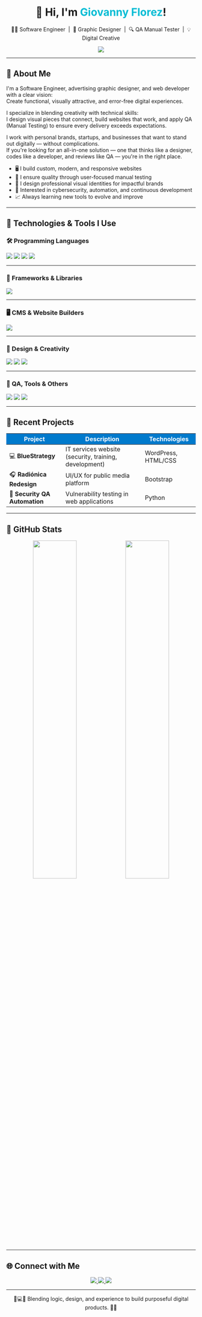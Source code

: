 <h1 align="center">
  👋 Hi, I'm <span style="color:#00bcd4;">Giovanny Florez</span>!
</h1>

<p align="center">
  🧑‍💻 Software Engineer &nbsp;|&nbsp; 🎨 Graphic Designer &nbsp;|&nbsp; 🔍 QA Manual Tester &nbsp;|&nbsp; 💡 Digital Creative
</p>

<p align="center">
  <img src="https://readme-typing-svg.herokuapp.com?font=Fira+Code&size=22&duration=4000&pause=1000&color=00BCD4&width=435&lines=Combining+code+and+design+to+create+digital+experiences;Web+Development+%7C+Graphic+Design+%7C+QA+Manual;Impactful+projects+with+assured+quality" />
</p>

---

## 🧠 About Me

I'm a Software Engineer, advertising graphic designer, and web developer with a clear vision:  
Create functional, visually attractive, and error-free digital experiences.

I specialize in blending creativity with technical skills:  
I design visual pieces that connect, build websites that work, and apply QA (Manual Testing) to ensure every delivery exceeds expectations.

I work with personal brands, startups, and businesses that want to stand out digitally — without complications.  
If you're looking for an all-in-one solution — one that thinks like a designer, codes like a developer, and reviews like QA — you're in the right place.

- 🖥️ I build custom, modern, and responsive websites  
- 🧪 I ensure quality through user-focused manual testing  
- 🎨 I design professional visual identities for impactful brands  
- 🔐 Interested in cybersecurity, automation, and continuous development  
- 📈 Always learning new tools to evolve and improve

---

## 🚀 Technologies & Tools I Use

### 🛠️ Programming Languages

<p>
  <img src="https://img.shields.io/badge/HTML-E34F26?style=for-the-badge&logo=html5&logoColor=white"/>
  <img src="https://img.shields.io/badge/CSS-1572B6?style=for-the-badge&logo=css3&logoColor=white"/>
  <img src="https://img.shields.io/badge/JavaScript-F7DF1E?style=for-the-badge&logo=javascript&logoColor=black"/>
  <img src="https://img.shields.io/badge/Python-3776AB?style=for-the-badge&logo=python&logoColor=white"/>
</p>

---

### 🧩 Frameworks & Libraries

<img src="https://img.shields.io/badge/Bootstrap-563D7C?style=for-the-badge&logo=bootstrap&logoColor=white"/>

---

### 🖥️ CMS & Website Builders

<img src="https://img.shields.io/badge/WordPress-21759B?style=for-the-badge&logo=wordpress&logoColor=white"/>

---

### 🎨 Design & Creativity

<p>
  <img src="https://img.shields.io/badge/Photoshop-31A8FF?style=for-the-badge&logo=AdobePhotoshop&logoColor=white"/>
  <img src="https://img.shields.io/badge/Illustrator-FF9A00?style=for-the-badge&logo=AdobeIllustrator&logoColor=white"/>
  <img src="https://img.shields.io/badge/CorelDRAW-00B140?style=for-the-badge&logo=coreldraw&logoColor=white"/>
</p>


---

### 🧪 QA, Tools & Others

<p>
  <img src="https://img.shields.io/badge/Git-F05032?style=for-the-badge&logo=git&logoColor=white"/>
  <img src="https://img.shields.io/badge/Jira-0052CC?style=for-the-badge&logo=jira&logoColor=white"/>
  <img src="https://img.shields.io/badge/Trello-0079BF?style=for-the-badge&logo=trello&logoColor=white"/>
</p>

---

## 📌 Recent Projects

<table>
  <thead>
    <tr style="background-color:#007ACC; color:white">
      <th>Project</th>
      <th>Description</th>
      <th>Technologies</th>
    </tr>
  </thead>
  <tbody>
    <tr>
      <td>💻 <strong>BlueStrategy</strong></td>
      <td>IT services website (security, training, development)</td>
      <td>WordPress, HTML/CSS</td>
    </tr>
    <tr>
      <td>🎧 <strong>Radiónica Redesign</strong></td>
      <td>UI/UX for public media platform</td>
      <td>Bootstrap</td>
    </tr>
    <tr>
      <td>🔐 <strong>Security QA Automation</strong></td>
      <td>Vulnerability testing in web applications</td>
      <td>Python</td>
    </tr>
  </tbody>
</table>

---

## 🧩 GitHub Stats

<p align="center">
  <img src="https://github-readme-stats.vercel.app/api?username=RGFlorezL&show_icons=true&theme=tokyonight&hide_border=true" width="48%"/>
  <img src="https://github-readme-streak-stats.herokuapp.com/?user=RGFlorezL&theme=material-palenight" width="48%"/>
</p>

---

## 🌐 Connect with Me

<p align="center">
  <a href="mailto:samflo1979@gmail.com" target="_blank">
    <img src="https://img.shields.io/badge/Email-EA4335?style=for-the-badge&logo=gmail&logoColor=white" />
  </a>
  <a href="https://www.linkedin.com/in/richard-florez" target="_blank">
    <img src="https://img.shields.io/badge/LinkedIn-0077B5?style=for-the-badge&logo=linkedin&logoColor=white" />
  </a>
  <a href="https://www.instagram.com/devlycode_design" target="_blank">
    <img src="https://img.shields.io/badge/Instagram-E4405F?style=for-the-badge&logo=instagram&logoColor=white" />
  </a>
</p>

---

<p align="center">
  🧠💻🎨 Blending logic, design, and experience to build purposeful digital products. 🚀✨
</p>
